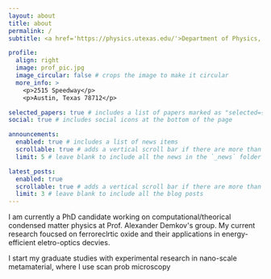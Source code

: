 ```yaml
---
layout: about
title: about
permalink: /
subtitle: <a href='https://physics.utexas.edu/'>Department of Physics, The University of Texas at Austin</a>. Address. Contacts. Motto. Etc.

profile:
  align: right
  image: prof_pic.jpg
  image_circular: false # crops the image to make it circular
  more_info: >
    <p>2515 Speedway</p>
    <p>Austin, Texas 78712</p>

selected_papers: true # includes a list of papers marked as "selected={true}"
social: true # includes social icons at the bottom of the page

announcements:
  enabled: true # includes a list of news items
  scrollable: true # adds a vertical scroll bar if there are more than 3 news items
  limit: 5 # leave blank to include all the news in the `_news` folder

latest_posts:
  enabled: true
  scrollable: true # adds a vertical scroll bar if there are more than 3 new posts items
  limit: 3 # leave blank to include all the blog posts
---
```


I am currently a PhD candidate working on computational/theorical condensed matter physics at Prof. Alexander Demkov's group. My current research foucsed on ferroreclrtic oxide and their applications in energy-efficient eletro-optics decvies. 

I start my graduate studies with experimental research in nano-scale metamaterial, where I use scan prob microscopy 